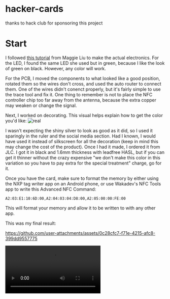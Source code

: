 # hacker-cards
thanks to hack club for sponsoring this project


# Start

I followed [this tutorial](https://jams.hackclub.com/jam/hacker-card) from Maggie Liu to make the actual electronics. For the LED, I found the same LED she used but in green, because I like the look of green on black. However, any color will work.

For the PCB, I moved the components to what looked like a good position, rotated them so the wires don't cross, and used the auto router to connect them. One of the wires didn't conenct properly, but it's fairly simple to use the trace tool and fix it. One thing to remember is not to place the NFC controller chip too far away from the antenna, because the extra copper may weaken or change the signal.

Next, I worked on decorating. This visual helps explain how to get the color you'd like:
![real](https://cloud-qega55fyl-hack-club-bot.vercel.app/7layer-effects.png)

I wasn't expecting the shiny silver to look as good as it did, so I used it sparingly in the ruler and the social media section. Had I known, I would have used it instead of silkscreen for all the decoration (keep in mind this may change the cost of the product). 
Once I had it made, I ordered it from JLC. I got it in black and 1.6mm thickness with leadfree HASL, but if you can get it thinner without the crazy expensive "we don't make this color in this variation so you have to pay extra for the special treatment" charge, go for it.

Once you have the card, make sure to format the memory by either using the NXP tag writer app on an Android phone, or use Wakadev's NFC Tools app to write this Advanced NFC Command:

```
A2:03:E1:10:6D:00,A2:04:03:04:D8:00,A2:05:00:00:FE:00
```

This will format your memory and allow it to be written to with any other app. 


This was my final result:


https://github.com/user-attachments/assets/0c28cfc7-f71e-4215-afc8-399dd9557775



<video src="https://cloud-ji8p9kfqj-hack-club-bot.vercel.app/0img_1409.mp4"/>
